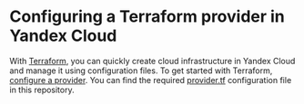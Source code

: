 # Configuring a Terraform provider in Yandex Cloud

With [Terraform](https://www.terraform.io), you can quickly create cloud infrastructure in Yandex Cloud and manage it using configuration files. To get started with Terraform, [configure a provider](https://yandex.cloud/ru/docs/tutorials/infrastructure-management/terraform-quickstart#configure-provider). You can find the required [provider.tf](provider.tf) configuration file in this repository.
